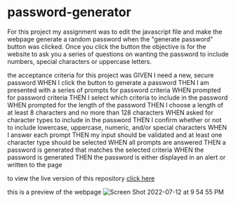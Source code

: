 # password-generator

For this project my assignment was to edit the javascript file and make the webpage generate a random password when the "generate password" button was clicked. Once you click the button the objective is for the website to ask you a series of questions on wanting the password to include numbers, special characters or uppercase letters. 

the acceptance criteria for this project was 
GIVEN I need a new, secure password
WHEN I click the button to generate a password
THEN I am presented with a series of prompts for password criteria
WHEN prompted for password criteria
THEN I select which criteria to include in the password
WHEN prompted for the length of the password
THEN I choose a length of at least 8 characters and no more than 128 characters
WHEN asked for character types to include in the password
THEN I confirm whether or not to include lowercase, uppercase, numeric, and/or special characters
WHEN I answer each prompt
THEN my input should be validated and at least one character type should be selected
WHEN all prompts are answered
THEN a password is generated that matches the selected criteria
WHEN the password is generated
THEN the password is either displayed in an alert or written to the page

to view the live version of this repository [click here](https://liamz34.github.io/password-generator/)

this is a preview of the webpage
![Screen Shot 2022-07-12 at 9 54 55 PM](https://user-images.githubusercontent.com/103050228/178634583-dd9f1882-bc3e-468c-8d2e-5a11bc0fd6c7.png)

